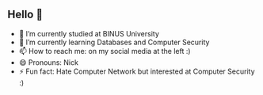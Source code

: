 ## Hello 👋


- 🔭 I’m currently studied at BINUS University
- 🌱 I’m currently learning Databases and Computer Security
- 📫 How to reach me: on my social media at the left :)
- 😄 Pronouns: Nick
- ⚡ Fun fact: Hate Computer Network but interested at Computer Security :)

<!--
**ininick/ininick** is a ✨ _special_ ✨ repository because its `README.md` (this file) appears on your GitHub profile.
- 👯 I’m looking to collaborate on ...
- 🤔 I’m looking for help with ...
- 💬 Ask me about ...
-->
